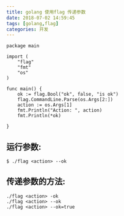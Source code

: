 ```yaml
---
title: golang 使用flag 传递参数
date: 2018-07-02 14:59:45
tags: [golang,flag]
categories: 开发
---
```


```golang
package main

import (
	"flag"
	"fmt"
	"os"
)

func main() {
	ok := flag.Bool("ok", false, "is ok")
	flag.CommandLine.Parse(os.Args[2:])
	action := os.Args[1]
	fmt.Println("Action: ", action)
	fmt.Println(*ok)

}
```

## 运行参数:
```golang
$ ./flag <action> --ok
```

## 传递参数的方法:
```golang
./flag <action> -ok
./flag <action> --ok
./flag <action> --ok=true
```

